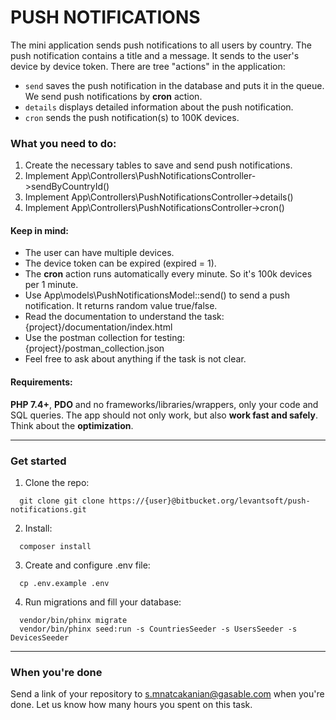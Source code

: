 # PUSH NOTIFICATIONS

The mini application sends push notifications to all users by country. The push notification contains a title and a message. It sends to the user's device by device token.
There are tree "actions" in the application:
- ``send`` saves the push notification in the database and puts it in the queue. We send push notifications by **cron** action.
- ``details`` displays detailed information about the push notification.
- ``cron`` sends the push notification(s) to 100K devices.

### What you need to do:
1. Create the necessary tables to save and send push notifications.
2. Implement App\Controllers\PushNotificationsController->sendByCountryId()
3. Implement App\Controllers\PushNotificationsController->details()
4. Implement App\Controllers\PushNotificationsController->cron()

#### Keep in mind:
- The user can have multiple devices.
- The device token can be expired (expired = 1).
- The **cron** action runs automatically every minute. So it's 100k devices per 1 minute.
- Use App\models\PushNotificationsModel::send() to send a push notification. It returns random value true/false.
- Read the documentation to understand the task: {project}/documentation/index.html
- Use the postman collection for testing: {project}/postman_collection.json
- Feel free to ask about anything if the task is not clear.

#### Requirements:
**PHP 7.4+**, **PDO** and no frameworks/libraries/wrappers, only your code and SQL queries.
The app should not only work, but also **work fast and safely**. Think about the **optimization**.

---

### Get started
1. Clone the repo: 
```
  git clone git clone https://{user}@bitbucket.org/levantsoft/push-notifications.git
```
2. Install:
```
  composer install
```
3. Create and configure .env file:
```
  cp .env.example .env
```
4. Run migrations and fill your database:
```
  vendor/bin/phinx migrate
  vendor/bin/phinx seed:run -s CountriesSeeder -s UsersSeeder -s DevicesSeeder
```

--- 

### When you're done
Send a link of your repository to s.mnatcakanian@gasable.com when you're done. Let us know how many hours you spent on this task.
